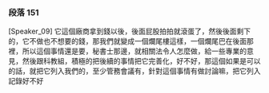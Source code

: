 ### 段落 151

[Speaker_09] 它這個廠商拿到錢以後，後面屁股拍拍就滾蛋了，然後後面剩下的，它不做也不想要的錢，那我們就變成一個爛尾樓這樣，一個爛尾巴在後面那裡，所以這個事情還是要，秘書士那邊，就相關法令人怎麼做，給一些專業的意見，然後跟科教組，積極的把後續的事情把它完善化，好不好，那這個如果是可以的話，就把它列入我們的，至少管務會議有，針對這個事情有做討論嘛，把它列入記錄好不好